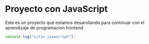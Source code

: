 # Proyecto con JavaScript
Este es un proyecto que estamos desarollando  para continuar con el aprendizaje de programacion frontend

```javascript
console.log("sitio javascript");
```